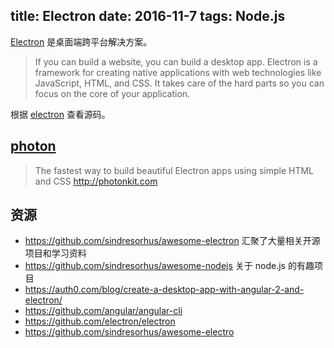 title: Electron
date: 2016-11-7
tags: Node.js
---

[Electron](http://electron.atom.io/) 是桌面端跨平台解决方案。

> If you can build a website, you can build a desktop app. Electron is a framework for creating native applications with web technologies like JavaScript, HTML, and CSS. It takes care of the hard parts so you can focus on the core of your application.

根据 [electron](https://github.com/electron/electron) 查看源码。

## [photon](https://github.com/connors/photon)
> The fastest way to build beautiful Electron apps using simple HTML and CSS http://photonkit.com


## 资源
* https://github.com/sindresorhus/awesome-electron 汇聚了大量相关开源项目和学习资料
* https://github.com/sindresorhus/awesome-nodejs 关于 node.js 的有趣项目
* https://auth0.com/blog/create-a-desktop-app-with-angular-2-and-electron/
* https://github.com/angular/angular-cli
* https://github.com/electron/electron
* https://github.com/sindresorhus/awesome-electro